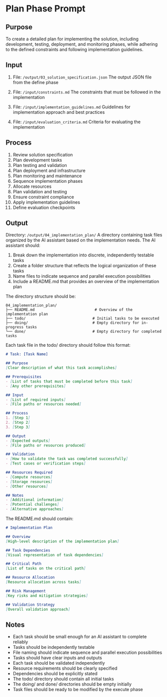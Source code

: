 # Plan Phase Prompt

## Purpose
To create a detailed plan for implementing the solution, including development, testing, deployment, and monitoring phases, while adhering to the defined constraints and following implementation guidelines.

## Input
1. File: `/output/03_solution_specification.json`
   The output JSON file from the define phase

2. File: `/input/constraints.md`
   The constraints that must be followed in the implementation

3. File: `/input/implementation_guidelines.md`
   Guidelines for implementation approach and best practices

4. File: `/input/evaluation_criteria.md`
   Criteria for evaluating the implementation

## Process
1. Review solution specification
2. Plan development tasks
3. Plan testing and validation
4. Plan deployment and infrastructure
5. Plan monitoring and maintenance
6. Sequence implementation phases
7. Allocate resources
8. Plan validation and testing
9. Ensure constraint compliance
10. Apply implementation guidelines
11. Define evaluation checkpoints

## Output
Directory: `/output/04_implementation_plan/`
A directory containing task files organized by the AI assistant based on the implementation needs. The AI assistant should:

1. Break down the implementation into discrete, independently testable tasks
2. Create a folder structure that reflects the logical organization of these tasks
3. Name files to indicate sequence and parallel execution possibilities
4. Include a README.md that provides an overview of the implementation plan

The directory structure should be:
```
04_implementation_plan/
├── README.md                           # Overview of the implementation plan
├── todo/                              # Initial tasks to be executed
├── doing/                             # Empty directory for in-progress tasks
└── done/                              # Empty directory for completed tasks
```

Each task file in the todo/ directory should follow this format:
```markdown
# Task: [Task Name]

## Purpose
[Clear description of what this task accomplishes]

## Prerequisites
- [List of tasks that must be completed before this task]
- [Any other prerequisites]

## Input
- [List of required inputs]
- [File paths or resources needed]

## Process
1. [Step 1]
2. [Step 2]
3. [Step 3]

## Output
- [Expected outputs]
- [File paths or resources produced]

## Validation
- [How to validate the task was completed successfully]
- [Test cases or verification steps]

## Resources Required
- [Compute resources]
- [Storage resources]
- [Other resources]

## Notes
- [Additional information]
- [Potential challenges]
- [Alternative approaches]
```

The README.md should contain:
```markdown
# Implementation Plan

## Overview
[High-level description of the implementation plan]

## Task Dependencies
[Visual representation of task dependencies]

## Critical Path
[List of tasks on the critical path]

## Resource Allocation
[Resource allocation across tasks]

## Risk Management
[Key risks and mitigation strategies]

## Validation Strategy
[Overall validation approach]
```

## Notes
- Each task should be small enough for an AI assistant to complete reliably
- Tasks should be independently testable
- File naming should indicate sequence and parallel execution possibilities
- Tasks should have clear inputs and outputs
- Each task should be validated independently
- Resource requirements should be clearly specified
- Dependencies should be explicitly stated
- The todo/ directory should contain all initial tasks
- The doing/ and done/ directories should be empty initially
- Task files should be ready to be modified by the execute phase 